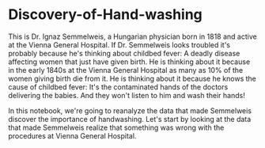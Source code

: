 # Discovery-of-Hand-washing
This is Dr. Ignaz Semmelweis, a Hungarian physician born in 1818 and active at the Vienna General Hospital.
If Dr. Semmelweis looks troubled it's probably because he's thinking about childbed fever:
A deadly disease affecting women that just have given birth.
He is thinking about it because in the early 1840s at the Vienna General Hospital as many as 10% of the women giving birth die from it.
He is thinking about it because he knows the cause of childbed fever: It's the contaminated hands of the doctors delivering the babies.
And they won't listen to him and wash their hands!

In this notebook, we're going to reanalyze the data that made Semmelweis discover the importance of handwashing.
Let's start by looking at the data that made Semmelweis realize that something was wrong with the procedures at Vienna General Hospital.

